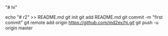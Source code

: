 "# hi" 



echo "# r2" >> README.md
git init
git add README.md
git commit -m "first commit"
git remote add origin https://github.com/md2ex/hi.git
git push -u origin master
